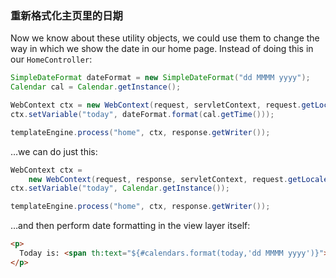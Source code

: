 ### 重新格式化主页里的日期

Now we know about these utility objects, we could use them to change the way in which we show the date in our home page. Instead of doing this in our `HomeController`:
```java
SimpleDateFormat dateFormat = new SimpleDateFormat("dd MMMM yyyy");
Calendar cal = Calendar.getInstance();

WebContext ctx = new WebContext(request, servletContext, request.getLocale());
ctx.setVariable("today", dateFormat.format(cal.getTime()));

templateEngine.process("home", ctx, response.getWriter());
```
…we can do just this:
```java
WebContext ctx = 
    new WebContext(request, response, servletContext, request.getLocale());
ctx.setVariable("today", Calendar.getInstance());

templateEngine.process("home", ctx, response.getWriter());
```
…and then perform date formatting in the view layer itself:
```html
<p>
  Today is: <span th:text="${#calendars.format(today,'dd MMMM yyyy')}">13 May 2011</span>
</p>
```